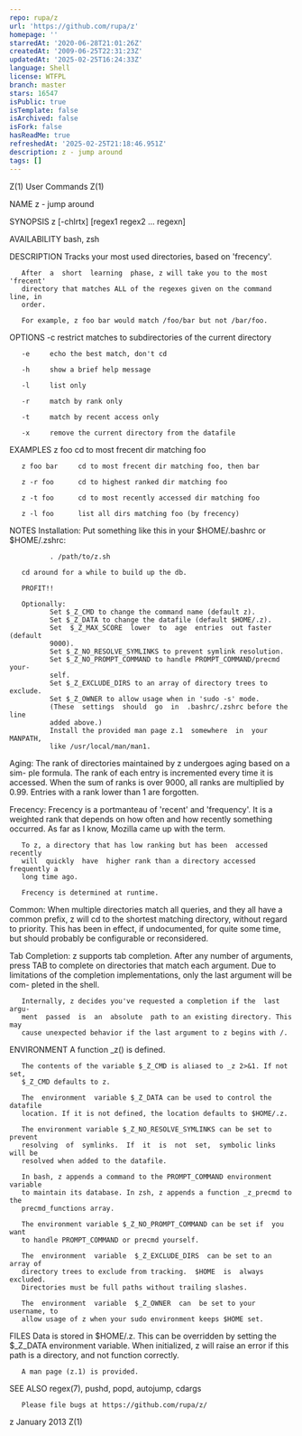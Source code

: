 ```yaml
---
repo: rupa/z
url: 'https://github.com/rupa/z'
homepage: ''
starredAt: '2020-06-28T21:01:26Z'
createdAt: '2009-06-25T22:31:23Z'
updatedAt: '2025-02-25T16:24:33Z'
language: Shell
license: WTFPL
branch: master
stars: 16547
isPublic: true
isTemplate: false
isArchived: false
isFork: false
hasReadMe: true
refreshedAt: '2025-02-25T21:18:46.951Z'
description: z - jump around
tags: []
---
```


Z(1)                             User Commands                            Z(1)



NAME
       z - jump around

SYNOPSIS
       z [-chlrtx] [regex1 regex2 ... regexn]

AVAILABILITY
       bash, zsh

DESCRIPTION
       Tracks your most used directories, based on 'frecency'.

       After  a  short  learning  phase, z will take you to the most 'frecent'
       directory that matches ALL of the regexes given on the command line, in
       order.

       For example, z foo bar would match /foo/bar but not /bar/foo.

OPTIONS
       -c     restrict matches to subdirectories of the current directory

       -e     echo the best match, don't cd

       -h     show a brief help message

       -l     list only

       -r     match by rank only

       -t     match by recent access only

       -x     remove the current directory from the datafile

EXAMPLES
       z foo         cd to most frecent dir matching foo

       z foo bar     cd to most frecent dir matching foo, then bar

       z -r foo      cd to highest ranked dir matching foo

       z -t foo      cd to most recently accessed dir matching foo

       z -l foo      list all dirs matching foo (by frecency)

NOTES
   Installation:
       Put something like this in your $HOME/.bashrc or $HOME/.zshrc:

              . /path/to/z.sh

       cd around for a while to build up the db.

       PROFIT!!

       Optionally:
              Set $_Z_CMD to change the command name (default z).
              Set $_Z_DATA to change the datafile (default $HOME/.z).
              Set  $_Z_MAX_SCORE  lower  to  age  entries  out faster (default
              9000).
              Set $_Z_NO_RESOLVE_SYMLINKS to prevent symlink resolution.
              Set $_Z_NO_PROMPT_COMMAND to handle PROMPT_COMMAND/precmd  your-
              self.
              Set $_Z_EXCLUDE_DIRS to an array of directory trees to  exclude.
              Set $_Z_OWNER to allow usage when in 'sudo -s' mode.
              (These  settings  should  go  in  .bashrc/.zshrc before the line
              added above.)
              Install the provided man page z.1  somewhere  in  your  MANPATH,
              like /usr/local/man/man1.

   Aging:
       The rank of directories maintained by z undergoes aging based on a sim-
       ple formula. The rank of each entry is incremented  every  time  it  is
       accessed.  When the sum of ranks is over 9000, all ranks are multiplied
       by 0.99. Entries with a rank lower than 1 are forgotten.

   Frecency:
       Frecency is a portmanteau of 'recent' and 'frequency'. It is a weighted
       rank  that depends on how often and how recently something occurred. As
       far as I know, Mozilla came up with the term.

       To z, a directory that has low ranking but has been  accessed  recently
       will  quickly  have  higher rank than a directory accessed frequently a
       long time ago.

       Frecency is determined at runtime.

   Common:
       When multiple directories match all queries, and they all have a common
       prefix, z will cd to the shortest matching directory, without regard to
       priority.  This has been in effect, if  undocumented,  for  quite  some
       time, but should probably be configurable or reconsidered.

   Tab Completion:
       z  supports tab completion. After any number of arguments, press TAB to
       complete on directories that match each argument. Due to limitations of
       the  completion  implementations,  only  the last argument will be com-
       pleted in the shell.

       Internally, z decides you've requested a completion if the  last  argu-
       ment  passed  is  an  absolute  path to an existing directory. This may
       cause unexpected behavior if the last argument to z begins with /.

ENVIRONMENT
       A function _z() is defined.

       The contents of the variable $_Z_CMD is aliased to _z 2>&1. If not set,
       $_Z_CMD defaults to z.

       The  environment  variable $_Z_DATA can be used to control the datafile
       location. If it is not defined, the location defaults to $HOME/.z.

       The environment variable $_Z_NO_RESOLVE_SYMLINKS can be set to  prevent
       resolving  of  symlinks.  If  it  is  not  set,  symbolic links will be
       resolved when added to the datafile.

       In bash, z appends a command to the PROMPT_COMMAND environment variable
       to maintain its database. In zsh, z appends a function _z_precmd to the
       precmd_functions array.

       The environment variable $_Z_NO_PROMPT_COMMAND can be set if  you  want
       to handle PROMPT_COMMAND or precmd yourself.

       The  environment  variable  $_Z_EXCLUDE_DIRS  can be set to an array of
       directory trees to exclude from tracking.  $HOME  is  always  excluded.
       Directories must be full paths without trailing slashes.

       The  environment  variable  $_Z_OWNER  can  be set to your username, to
       allow usage of z when your sudo environment keeps $HOME set.

FILES
       Data is stored in $HOME/.z. This  can  be  overridden  by  setting  the
       $_Z_DATA  environment variable. When initialized, z will raise an error
       if this path is a directory, and not function correctly.

       A man page (z.1) is provided.

SEE ALSO
       regex(7), pushd, popd, autojump, cdargs

       Please file bugs at https://github.com/rupa/z/



z                                January 2013                             Z(1)
